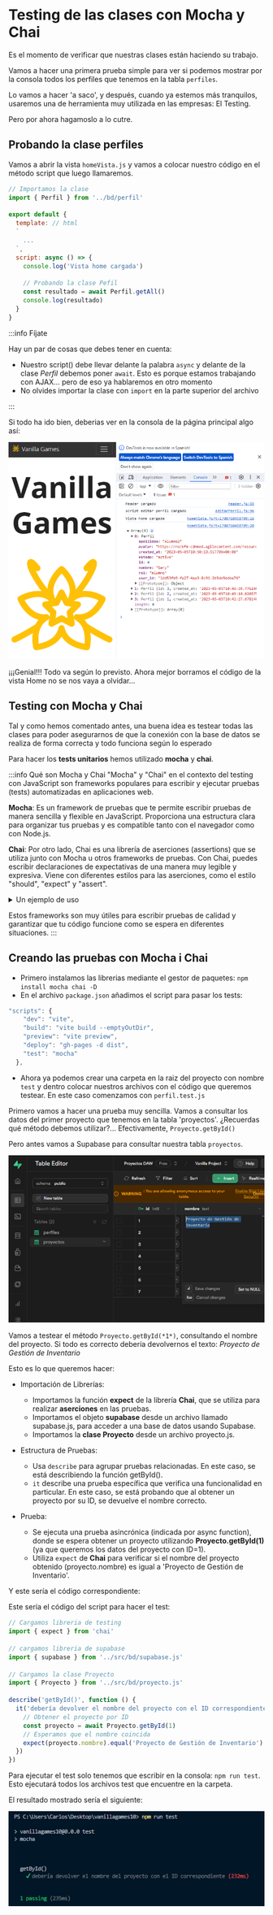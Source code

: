 

# Testing de las clases con Mocha y Chai

Es el momento de verificar que nuestras clases están haciendo su trabajo. 

Vamos a hacer una primera prueba simple para ver si podemos mostrar por la consola todos los perfiles que tenemos en la tabla `perfiles`.

Lo vamos a hacer 'a saco', y después, cuando ya estemos más tranquilos, usaremos una de herramienta muy utilizada en las empresas: El Testing. 

Pero por ahora hagamoslo a lo cutre.

## Probando la clase perfiles

Vamos a abrir la vista `homeVista.js` y vamos a colocar nuestro código en el método script que luego llamaremos.

```js title="vistaHome.js" {2,9,13}
// Importamos la clase
import { Perfil } from '../bd/perfil'

export default {
  template: // html
  `
    ...
  `,
  script: async () => {
    console.log('Vista home cargada')

    // Probando la clase Pefil
    const resultado = await Perfil.getAll()
    console.log(resultado)
  }
}

```
:::info Fíjate

Hay un par de cosas que debes tener en cuenta:
- Nuestro script() debe llevar delante la palabra `async` y delante de la clase *Perfil* debemos poner `await`. Esto es porque estamos trabajando con AJAX... pero de eso ya hablaremos en otro momento 
- No olvides importar la clase con `import` en la parte superior del archivo

:::

Si todo ha ido bien, deberias ver en la consola de la página principal algo así:

![Perfil.getAll()](image.png)

¡¡¡Genial!!! Todo va según lo previsto. Ahora mejor borramos el código de la vista Home no se nos vaya a olvidar...



## Testing con Mocha y Chai

Tal y como hemos comentado antes, una buena idea es testear todas las clases para poder asegurarnos de que la conexión con la base de datos se realiza de forma correcta y todo funciona según lo esperado

Para hacer los **tests unitarios** hemos utilizado **mocha** y **chai**.

:::info Qué son Mocha y Chai
"Mocha" y "Chai" en el contexto del testing con JavaScript son frameworks populares para escribir y ejecutar pruebas (tests) automatizadas en aplicaciones web.

**Mocha**: Es un framework de pruebas que te permite escribir pruebas de manera sencilla y flexible en JavaScript. Proporciona una estructura clara para organizar tus pruebas y es compatible tanto con el navegador como con Node.js.

**Chai**: Por otro lado, Chai es una librería de aserciones (assertions) que se utiliza junto con Mocha u otros frameworks de pruebas. Con Chai, puedes escribir declaraciones de expectativas de una manera muy legible y expresiva. Viene con diferentes estilos para las aserciones, como el estilo "should", "expect" y "assert".

<details>
<summary>Un ejemplo de uso</summary>

Un ejemplo sencillo sería escribir pruebas para una función matemática que sume dos números utilizando Mocha y Chai:

Supongamos que tienes una función llamada sumar en un archivo matematicas.js:

```javascript
Copy code
// matematicas.js
function sumar(a, b) {
  return a + b;
}
module.exports = sumar;
```

Y quieres escribir pruebas para esta función usando Mocha y Chai en un archivo test.js:

```javascript
Copy code
// test.js
const chai = require('chai');
const expect = chai.expect;
const sumar = require('./matematicas');

describe('Función sumar', function() {
  it('debería sumar dos números correctamente', function() {
    expect(sumar(2, 3)).to.equal(5);
  });

  it('debería devolver un resultado incorrecto si se pasan strings', function() {
    expect(sumar('2', '3')).to.be.a('string');
    expect(sumar('2', '3')).to.not.equal(5);
  });
});

```
En este ejemplo, estamos utilizando Mocha para estructurar nuestras pruebas con **describe** y **it**, y Chai para realizar las aserciones con **expect**, verificando el comportamiento esperado de la función sumar.

</details>


Estos frameworks son muy útiles para escribir pruebas de calidad y garantizar que tu código funcione como se espera en diferentes situaciones.
:::

## Creando las pruebas con Mocha i Chai

- Primero instalamos las librerias mediante el gestor de paquetes: `npm install mocha chai -D`
- En el archivo `package.json` añadimos el script para pasar los tests: 
```js title="package.json" {6}
"scripts": {
    "dev": "vite",
    "build": "vite build --emptyOutDir",
    "preview": "vite preview",
    "deploy": "gh-pages -d dist",
    "test": "mocha"
  },
```

- Ahora ya podemos crear una carpeta en la raiz del proyecto con nombre `test` y dentro colocar nuestros archivos con el código que queremos testear. En este caso comenzamos con `perfil.test.js`

Primero vamos a hacer una prueba muy sencilla. Vamos a consultar los datos del primer proyecto que tenemos en la tabla 'proyectos'. ¿Recuerdas qué método debemos utilizar?... Efectivamente, `Proyecto.getById()`

Pero antes vamos a Supabase para consultar nuestra tabla `proyectos`.

![Tabla proyectos de supabase](image-1.png)

Vamos a testear el método `Proyecto.getById(*1*)`, consultando el nombre del proyecto. Si todo es correcto debería devolvernos el texto: *Proyecto de Gestión de Inventario*


Esto es lo que queremos hacer:

- Importación de Librerías:

  - Importamos la función **expect** de la librería **Chai**, que se utiliza para realizar **aserciones** en las pruebas.
  - Importamos el objeto **supabase** desde un archivo llamado supabase.js, para acceder a una base de datos usando Supabase.
  - Importamos la **clase Proyecto** desde un archivo proyecto.js.

- Estructura de Pruebas:

  - Usa `describe` para agrupar pruebas relacionadas. En este caso, se está describiendo la función getById().
  - `it` describe una prueba específica que verifica una funcionalidad en particular. En este caso, se está probando que al obtener un proyecto por su ID, se devuelve el nombre correcto.

- Prueba:

  - Se ejecuta una prueba asincrónica (indicada por async function), donde se espera obtener un proyecto utilizando **Proyecto.getById(1)** (ya que queremos los datos del proyecto con ID=1).
  - Utiliza `expect` de **Chai** para verificar si el nombre del proyecto obtenido (proyecto.nombre) es igual a 'Proyecto de Gestión de Inventario'.


Y este sería el código correspondiente:

Este sería el código del script para hacer el test:

```js title="proyecto.test.js"
// Cargamos libreria de testing
import { expect } from 'chai'

// cargamos libreria de supabase
import { supabase } from '../src/bd/supabase.js'

// Cargamos la clase Proyecto
import { Proyecto } from '../src/bd/proyecto.js'

describe('getById()', function () {
  it('debería devolver el nombre del proyecto con el ID correspondiente', async function () {
    // Obtener el proyecto por ID
    const proyecto = await Proyecto.getById(1)
    // Esperamos que el nombre coincida
    expect(proyecto.nombre).equal('Proyecto de Gestión de Inventario')
  })
})
```

Para ejecutar el test solo tenemos que escribir en la consola: `npm run test`. Esto ejecutará todos los archivos test que encuentre en la carpeta. 

El resultado mostrado sería el siguiente:

![Primer test](image-2.png)







